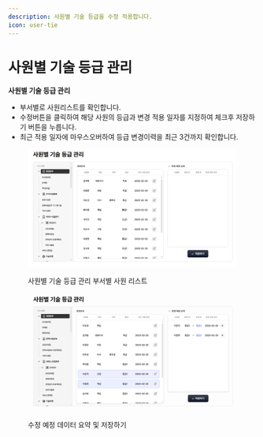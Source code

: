 ```yaml
---
description: 사원별 기술 등급을 수정 적용합니다.
icon: user-tie
---
```


# 사원별 기술 등급 관리

**사원별 기술 등급 관리**

* 부서별로 사원리스트를 확인합니다.
* 수정버튼을 클릭하여 해당 사원의 등급과 변경 적용 일자를 지정하여 체크후 저장하기 버튼을 누릅니다.
* 최근 적용 일자에 마우스오버하여 등급 변경이력을 최근 3건까지 확인합니다.

<figure><img src="../.gitbook/assets/image (1).png" alt=""><figcaption><p>사원별 기술 등급 관리 부서별 사원 리스트</p></figcaption></figure>

<figure><img src="../.gitbook/assets/image (6).png" alt=""><figcaption><p>수정 예정 데이터 요약 및 저장하기</p></figcaption></figure>
